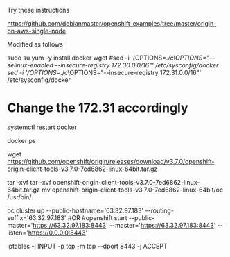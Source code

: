 Try these instructions

https://github.com/debianmaster/openshift-examples/tree/master/origin-on-aws-single-node

Modified as follows

sudo su
yum -y install docker wget
#sed -i '/OPTIONS=.*/c\OPTIONS="--selinux-enabled --insecure-registry 172.30.0.0/16"' /etc/sysconfig/docker
sed -i '/OPTIONS=.*/c\OPTIONS="--insecure-registry 172.31.0.0/16"' /etc/sysconfig/docker
# Change the 172.31 accordingly

systemctl restart docker

docker ps

wget https://github.com/openshift/origin/releases/download/v3.7.0/openshift-origin-client-tools-v3.7.0-7ed6862-linux-64bit.tar.gz

tar -xvf tar -xvf openshift-origin-client-tools-v3.7.0-7ed6862-linux-64bit.tar.gz
mv openshift-origin-client-tools-v3.7.0-7ed6862-linux-64bit/oc /usr/bin/

oc cluster up --public-hostname='63.32.97.183' --routing-suffix='63.32.97.183'
#OR
#openshift start --public-master='https://63.32.97.183:8443' --master='https://63.32.97.183:8443' --listen='https://0.0.0.0:8443'

iptables -I INPUT -p tcp -m tcp --dport 8443 -j ACCEPT

